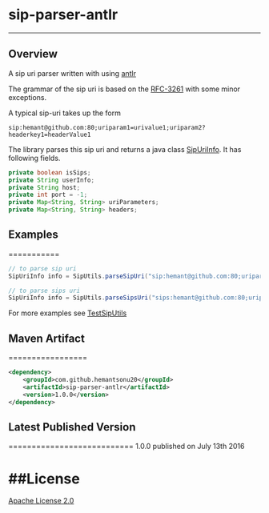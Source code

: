 # sip-parser-antlr
----
## Overview
A sip uri parser written with using [antlr](http://www.antlr.org/)

The grammar of the sip uri is based on the [RFC-3261](https://www.ietf.org/rfc/rfc3261.txt) with some minor exceptions.

A typical sip-uri takes up the form
```
sip:hemant@github.com:80;uriparam1=urivalue1;uriparam2?headerkey1=headerValue1
```

The library parses this sip uri and returns a java class [SipUriInfo](src/main/java/com/github/sip/SipUriInfo.java).
It has following fields.

```java
private boolean isSips;
private String userInfo;
private String host;
private int port = -1;
private Map<String, String> uriParameters;
private Map<String, String> headers;
```

## Examples
===========
```java
// to parse sip uri
SipUriInfo info = SipUtils.parseSipUri("sip:hemant@github.com:80;uriparam1=urivalue1;uriparam2?headerkey1=headerValue1");

// to parse sips uri
SipUriInfo info = SipUtils.parseSipsUri("sips:hemant@github.com:80;uriparam1=urivalue1;uriparam2?headerkey1=headerValue1");
```
For more examples see [TestSipUtils](src/test/java/com/github/sip/TestSipUtils.java)

## Maven Artifact
=================
```xml
<dependency>
    <groupId>com.github.hemantsonu20</groupId>
    <artifactId>sip-parser-antlr</artifactId>
    <version>1.0.0</version>
</dependency>
```

## Latest Published Version
===========================
1.0.0 published on July 13th 2016

##License
=========
[Apache License 2.0](http://www.apache.org/licenses/LICENSE-2.0)
